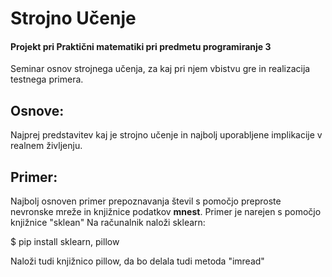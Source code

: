 # Strojno Učenje 
#### Projekt pri Praktični matematiki pri predmetu programiranje 3

Seminar osnov strojnega učenja, za kaj pri njem vbistvu gre in realizacija testnega primera.

## Osnove:

Najprej predstavitev kaj je strojno učenje in najbolj uporabljene implikacije v realnem življenju.

## Primer:

Najbolj osnoven primer prepoznavanja števil s pomočjo preproste nevronske mreže in knjižnice podatkov **mnest**.
Primer je narejen s pomočjo knjižnice "sklean"
Na računalnik naloži sklearn:

$ pip install sklearn, pillow

Naloži tudi knjižnico pillow, da bo delala tudi metoda "imread"

